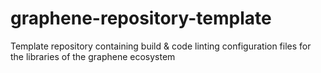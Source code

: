 # graphene-repository-template
Template repository containing build &amp; code linting configuration files for the libraries of the graphene ecosystem
